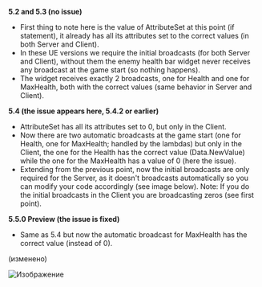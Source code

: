 **5.2 and 5.3 (no issue)**

- First thing to note here is the value of AttributeSet at this point (if statement), it already has all its attributes set to the correct values (in both Server and Client).
- In these UE versions we require the initial broadcasts (for both Server and Client), without them the enemy health bar widget never receives any broadcast at the game start (so nothing happens).
- The widget receives exactly 2 broadcasts, one for Health and one for MaxHealth, both with the correct values (same behavior in Server and Client).

**5.4 (the issue appears here, 5.4.2 or earlier)**

- AttributeSet has all its attributes set to 0, but only in the Client.
- Now there are two automatic broadcasts at the game start (one for Health, one for MaxHealth; handled by the lambdas) but only in the Client, the one for the Health has the correct value (Data.NewValue) while the one for the MaxHealth has a value of 0 (here the issue).
- Extending from the previous point, now the initial broadcasts are only required for the Server, as it doesn't broadcasts automatically so you can modify your code accordingly (see image below). Note: If you do the initial broadcasts in the Client you are broadcasting zeros (see first point).

**5.5.0 Preview (the issue is fixed)**

- Same as 5.4 but now the automatic broadcast for MaxHealth has the correct value (instead of 0).

(изменено)

[](https://cdn.discordapp.com/attachments/1294436246625452034/1294436375898099743/Annotation_2024-10-11_180519.png?ex=67445a91&is=67430911&hm=49d1776e5eb9bc2ca0930c364eecff16194a7b87e36d9b3e1131436e45686d84&)

![Изображение](https://media.discordapp.net/attachments/1294436246625452034/1294436375898099743/Annotation_2024-10-11_180519.png?ex=67445a91&is=67430911&hm=49d1776e5eb9bc2ca0930c364eecff16194a7b87e36d9b3e1131436e45686d84&=&format=webp&quality=lossless&width=550&height=141)